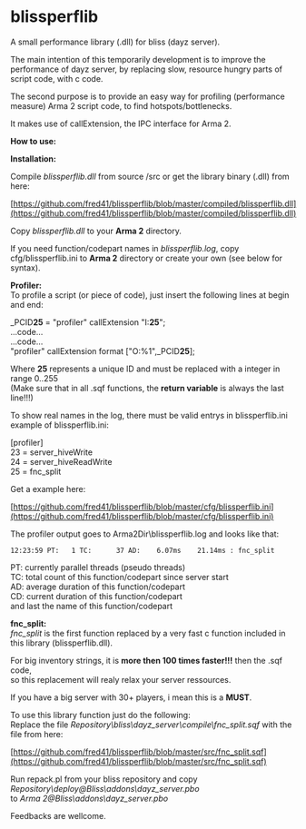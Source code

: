 # blissperflib #

A small performance library (.dll) for bliss (dayz server).

The main intention of this temporarily development is to improve the performance of dayz server,
by replacing slow, resource hungry parts of script code, with c code.

The second purpose is to provide an easy way for profiling (performance measure) Arma 2 
script code, to find hotspots/bottlenecks.

It makes use of callExtension, the IPC interface for Arma 2.

**How to use:**

**Installation:**  

Compile *blissperflib.dll* from source /src or get the library binary (.dll) from here:  

[https://github.com/fred41/blissperflib/blob/master/compiled/blissperflib.dll](https://github.com/fred41/blissperflib/blob/master/compiled/blissperflib.dll)
  
Copy *blissperflib.dll* to your **Arma 2** directory.
   
If you need function/codepart names in *blissperflib.log*, copy cfg/blissperflib.ini to **Arma 2** directory or create your own (see below for syntax).


**Profiler:**  
To profile a script (or piece of code),	just insert the following lines at begin and end:  

_PCID**25** = "profiler" callExtension "I:**25**";   
...code...    
...code...    
"profiler" callExtension format ["O:%1",_PCID**25**];  

Where **25** represents a unique ID and must be replaced with a integer in range 0..255  
(Make sure that in all .sqf functions, the **return variable** is always the last line!!!)  

To show real names in the log, there must be valid entrys in blissperflib.ini  
example of blissperflib.ini:  

[profiler]    
23 = server_hiveWrite   
24 = server_hiveReadWrite  
25 = fnc_split   

Get a example here:  

[https://github.com/fred41/blissperflib/blob/master/cfg/blissperflib.ini](https://github.com/fred41/blissperflib/blob/master/cfg/blissperflib.ini)

The profiler output goes to Arma2Dir\blissperflib.log and looks like that:  

`12:23:59 PT:   1 TC:      37 AD:    6.07ms    21.14ms : fnc_split`   

PT: currently parallel threads (pseudo threads)  
TC: total count of this function/codepart since server start  
AD: average duration of this function/codepart  
CD: current duration of this function/codepart  
and last the name of this function/codepart  


**fnc\_split:**  
*fnc\_split* is the first function replaced by a very fast c function included in this library (blissperflib.dll).   

For big inventory strings, it is **more then 100 times faster!!!** then the .sqf code,   
so this replacement will realy relax your server ressources.  

If you have a big server with 30+ players, i mean this is a **MUST**.

To use this library function just do the following:  
Replace the file *Repository\bliss\dayz_server\compile\fnc_split.sqf* with the file from here:  

[https://github.com/fred41/blissperflib/blob/master/src/fnc_split.sqf](https://github.com/fred41/blissperflib/blob/master/src/fnc_split.sqf)

Run repack.pl from your bliss repository and copy *Repository\deploy\@Bliss\addons\dayz_server.pbo*   
to *Arma 2\@Bliss\addons\dayz_server.pbo*  

Feedbacks are wellcome.  
